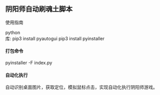 ## 阴阳师自动刷魂土脚本

使用指南  

python  
库:
pip3 install pyautogui
pip3 install pyinstaller

#### 打包命令

pyinstaller -F index.py

#### 自动化执行

自动识别桌面图片，获取定位，模拟鼠标点击，实现自动化执行阴阳师游戏。
